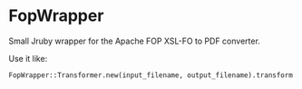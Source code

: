 # FopWrapper

Small Jruby wrapper for the Apache FOP XSL-FO to PDF converter.

Use it like:

    FopWrapper::Transformer.new(input_filename, output_filename).transform
